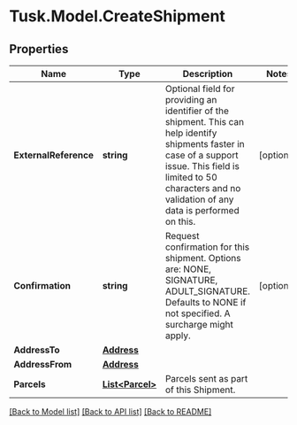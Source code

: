 # Tusk.Model.CreateShipment

## Properties

Name | Type | Description | Notes
------------ | ------------- | ------------- | -------------
**ExternalReference** | **string** | Optional field for providing an identifier of the shipment. This can help identify shipments faster in case of a support issue. This field is limited to 50 characters and no validation of any data is performed on this. | [optional] 
**Confirmation** | **string** | Request confirmation for this shipment. Options are: NONE, SIGNATURE, ADULT_SIGNATURE. Defaults to NONE if not specified. A surcharge might apply. | [optional] 
**AddressTo** | [**Address**](Address.md) |  | 
**AddressFrom** | [**Address**](Address.md) |  | 
**Parcels** | [**List&lt;Parcel&gt;**](Parcel.md) | Parcels sent as part of this Shipment. | 

[[Back to Model list]](../README.md#documentation-for-models) [[Back to API list]](../README.md#documentation-for-api-endpoints) [[Back to README]](../README.md)

